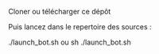 Cloner ou télécharger ce dépôt

Puis lancez dans le repertoire des sources :

./launch_bot.sh
ou
sh ./launch_bot.sh
